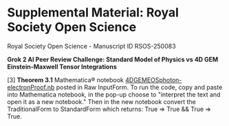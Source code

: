 # Supplemental Material: Royal Society Open Science

Royal Society Open Science - Manuscript ID RSOS-250083

**Grok 2 AI Peer Review Challenge: Standard Model of Physics vs 4D GEM Einstein-Maxwell Tensor Integrations**
 
[3] **Theorem 3.1** Mathematica® notebook [4DGEMEOSphoton-electronProof.nb](https://github.com/ehounder/SupplementaryMaterial/blob/main/4DGEMEOSphoton-electronProof.nb) posted in Raw InputForm. To run the code, copy and paste into Mathematica notebook, in the pop-up choose to "interpret the text and open it as a new notebook." Then in the new notebook convert the TraditionalForm to StandardForm which returns: True => True && True => True.
